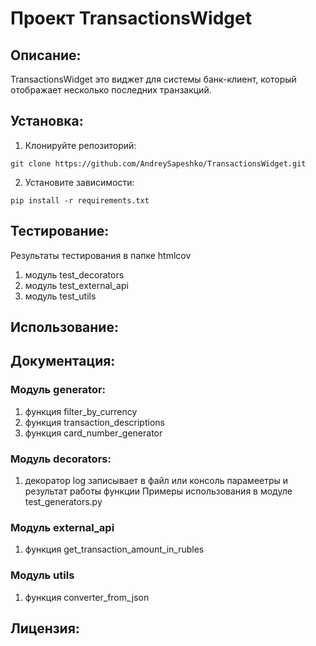 # Проект TransactionsWidget

## Описание:

TransactionsWidget это виджет для системы банк-клиент, который отображает несколько последних транзакций.

## Установка:
1. Клонируйте репозиторий:
```commandline
git clone https://github.com/AndreySapeshko/TransactionsWidget.git
```
2. Установите зависимости:
```commandline
pip install -r requirements.txt
```
## Тестирование:
Результаты тестирования в папке htmlcov
1. модуль test_decorators
2. модуль test_external_api
3. модуль test_utils

## Использование:

## Документация:
### Модуль generator:
1. функция filter_by_currency
2. функция transaction_descriptions
3. функция card_number_generator

### Модуль decorators:
1. декоратор log записывает в файл или консоль 
парамеетры и результат работы функции
Примеры использования в модуле test_generators.py

### Модуль external_api
1. функция get_transaction_amount_in_rubles

### Модуль utils
1. функция converter_from_json

## Лицензия:
